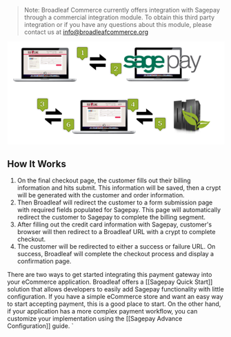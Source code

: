 > Note: Broadleaf Commerce currently offers integration with Sagepay through a commercial integration module. To obtain this third party integration or if you have any questions about this module, please contact us at info@broadleafcommerce.org

<img src="images/payment-sagepay-diagram.png" class="no_border" alt="Sagepay Diagram">

## How It Works
1. On the final checkout page, the customer fills out their billing information and hits submit. 
   This information will be saved, then a crypt will be generated with the customer and order information.
2. Then Broadleaf will redirect the customer to a form submission page with required fields populated for Sagepay. This page will automatically redirect the customer to Sagepay to complete the billing segment.
3. After filling out the credit card information with Sagepay, customer's browser will then redirect to a Broadleaf URL with a crypt to complete checkout.
4. The customer will be redirected to either a success or failure URL. On success, Broadleaf will complete the checkout process and display a confirmation page.

There are two ways to get started integrating this payment gateway into your eCommerce application.
Broadleaf offers a [[Sagepay Quick Start]] solution that allows developers to easily add Sagepay functionality
with little configuration. If you have a simple eCommerce store and want an easy way to start accepting payment, this is a good place to start.
On the other hand, if your application has a more complex payment workflow, you can customize your implementation using the [[Sagepay Advance Configuration]] guide.
`